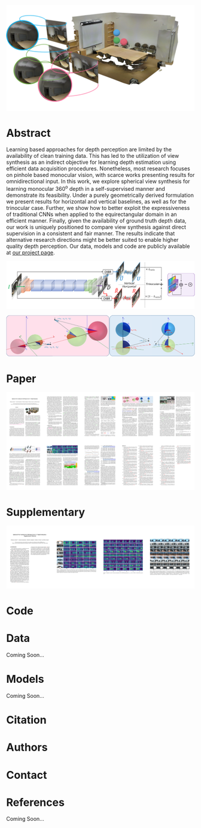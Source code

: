 ![Omnidirectional Trinocular Stereo](./assets/images/trinocular_3d_scene.png "Omnidirectional Trinocular Stereo")

# Abstract

Learning based approaches for depth perception are limited by the availability of clean training data. 
This has led to the utilization of view synthesis as an indirect objective for learning depth estimation using efficient data acquisition procedures. 
Nonetheless, most research focuses on pinhole based monocular vision, with scarce works presenting results for omnidirectional input.
In this work, we explore spherical view synthesis for learning monocular 360<sup>o</sup> depth in a self-supervised manner and demonstrate its feasibility.
Under a purely geometrically derived formulation we present results for horizontal and vertical baselines, as well as for the trinocular case.
Further, we show how to better exploit the expressiveness of traditional CNNs when applied to the equirectangular domain in an efficient manner.
Finally, given the availability of ground truth depth data, our work is uniquely positioned to compare view synthesis against direct supervision in a consistent and fair manner.
The results indicate that alternative research directions might be better suited to enable higher quality depth perception.
Our data, models and code are publicly available at [our project page](https://vcl3d.github.io/SphericalViewSynthesis/).

![Network & Supervision](./assets/images/network.png "CNN architecture & supervision schemes")

![Spherical Disparity Model](./assets/images/spherical_disparity_model.png "Geometrically Derived Spherical Disparity Model")

# Paper
[![arXiv paper link](./assets/images/paper_all_pages.png "arXiv")](https://arxiv.org)

# Supplementary
[![local supplementary link](./assets/images/supplementary_all_pages.png "arXiv")](https://arxiv.org)

# Code


# Data
Coming Soon...

# Models
Coming Soon...

# Citation
<!--<p style="
    width: auto;
    background-color: #f2f2f2;
    font-size: small;
">
  <pre>
    <code>
      Coming Soon...
    </code>
  </pre>
</p>-->

# Authors


# Contact


# References
Coming Soon...
